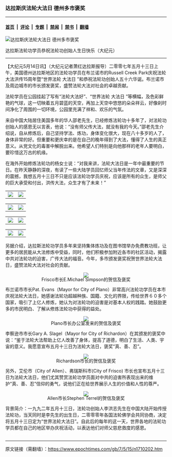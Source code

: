 ### 达拉斯庆法轮大法日 德州多市褒奖

---

#### [首页](../../../..?n1710202) &nbsp;|&nbsp; [评论](../../../../../epoch-comment?n1710202) &nbsp;|&nbsp; [专题](../../../../../epoch-special?n1710202) &nbsp;|&nbsp; [禁闻](../../../../../epoch-news?n1710202) &nbsp;|&nbsp; [禁书](../../../../../books?n1710202) &nbsp;|&nbsp; [翻墙](https://github.com/gfw-breaker/nogfw/blob/master/README.md?n1710202)


<div><img alt="达拉斯庆法轮大法日 德州多市褒奖" class="attachment-djy_600_400 size-djy_600_400 wp-post-image" src="https://i.epochtimes.com/assets/uploads/2007/05/705141053371887-600x400.jpg"/>
<div class="caption">
 <p>
  达拉斯法轮功学员恭祝法轮功创始人生日快乐（大纪元）
 </p>
</div></div><hr/><div class="post_content" id="artbody" itemprop="articleBody">
 <!-- article content begin -->
 <p>
  【大纪元5月14日讯】（大纪元记者萧红达拉斯报导）二零零七年五月十三日上午，美国德州达拉斯地区的法轮功学员在布兰诺市的Russell Creek Park庆祝法轮大法洪传15周年暨“世界法轮
  <ok href="https://www.epochtimes.com/gb/tag/%E5%A4%A7%E6%B3%95%E6%97%A5.html">
   大法日
  </ok>
  ”和恭祝法轮功创始人五十六华诞。布兰诺市及周边城市的市长颁发褒奖，盛赞法轮大法对社会的卓越贡献。
 </p>
 <p>
  法轮学员在公园挂起了写有“法轮大法好”、“世界法轮
  <ok href="https://www.epochtimes.com/gb/tag/%E5%A4%A7%E6%B3%95%E6%97%A5.html">
   大法日
  </ok>
  ”等横幅，及色彩鲜艳的气球，这一切映着五月碧蓝的天空，再加上天空中悠悠的朵朵祥云，好像刹时间净化了周围的一切环境，公园里充满了祥和、欢乐的气氛。
 </p>
 <p>
  来自中国大陆居住美国多年的华人邵老先生，已经修炼法轮功十多年了，对法轮功创始人的感恩无以言表，他说：“没有师父传大法，就没有我的今天。”邵老先生介绍说，自从修炼后，自己坚持学法、炼功，身体变化很大，现在八十多岁的人了，身体非常的好。但重要和更庆幸的是在自己的晚年得到了大法，懂得了人生的真正意义。从党文化的毒害中解脱出来。他希望人们特别是向他那样的老年人要明白，要珍惜这万古的机缘。
 </p>
 <p>
  在海外开始修炼法轮功的杨女士说：“对我来讲，法轮大法日是一年中最重要的节日。在昨天静静的深夜，有读了一些大陆学员回忆师父当年传法的文章，又是深深的震撼，我想五月十三日不只是应该法轮功学员庆祝，应该是所有的众生，是师父的巨大承受和付出，洪传大法，众生才有了未来！”
 </p>
 <table align="center" border="0">
  <tr>
   <td>
    <div style="line-height:90%;text-align:center">
     <ok href="/i6/705141051111887.jpg">
      <img src="/i6/705141051111887--ss.jpg"/>
     </ok>
     <br/>
     <span class="bn12">
     </span>
    </div>
   </td>
   <td>
    <div style="line-height:90%;text-align:center">
     <ok href="/i6/705141051171887.jpg">
      <img src="/i6/705141051171887--ss.jpg"/>
     </ok>
     <br/>
     <span class="bn12">
     </span>
    </div>
   </td>
  </tr>
 </table>
 <p>
 </p>
 <table align="center" border="0">
  <tr>
   <td>
    <div style="line-height:90%;text-align:center">
     <ok href="/i6/705141051211887.jpg">
      <img src="/i6/705141051211887--ss.jpg"/>
     </ok>
     <br/>
     <span class="bn12">
     </span>
    </div>
   </td>
   <td>
    <div style="line-height:90%;text-align:center">
     <ok href="/i6/705141051261887.jpg">
      <img src="/i6/705141051261887--ss.jpg"/>
     </ok>
     <br/>
     <span class="bn12">
     </span>
    </div>
   </td>
  </tr>
 </table>
 <p>
 </p>
 <table align="center" border="0">
  <tr>
   <td>
    <div style="line-height:90%;text-align:center">
     <ok href="/i6/705141051311887.jpg">
      <img src="/i6/705141051311887--ss.jpg"/>
     </ok>
     <br/>
     <span class="bn12">
     </span>
    </div>
   </td>
   <td>
    <div style="line-height:90%;text-align:center">
     <ok href="/i6/705141052201887.jpg">
      <img src="/i6/705141052201887--ss.jpg"/>
     </ok>
     <br/>
     <span class="bn12">
     </span>
    </div>
   </td>
  </tr>
 </table>
 <p>
 </p>
 <table align="center" border="0">
  <tr>
   <td>
    <div style="line-height:90%;text-align:center">
     <ok href="/i6/705141052261887.jpg">
      <img src="/i6/705141052261887--ss.jpg"/>
     </ok>
     <br/>
     <span class="bn12">
     </span>
    </div>
   </td>
   <td>
    <div style="line-height:90%;text-align:center">
     <ok href="/i6/705141052321887.jpg">
      <img src="/i6/705141052321887--ss.jpg"/>
     </ok>
     <br/>
     <span class="bn12">
     </span>
    </div>
   </td>
  </tr>
 </table>
 <p>
  另据介绍，达拉斯法轮功学员多年来坚持集体炼功及在图书馆举办免费教功班，让更多的居民能从大法修炼中受益，同时，他们积极参加附近各市的社区活动，揭露中共对法轮功的迫害，广传大法的福音。今年，多市颁发褒奖祝贺世界法轮大法日，盛赞法轮大法对社会的贡献。
 </p>
 <div style="line-height:90%;text-align:center">
  <ok href="/i6/705141052441887.jpg">
   <img src="/i6/705141052441887--ss.jpg"/>
  </ok>
  <br/>
  <span class="bn12">
   Frisco市长E.Michael Simpson的贺信及褒奖
  </span>
 </div>
 <p>
  布兰诺市市长Pat. Evans（Mayor for City of Plano）非常高兴法轮功学员在本市庆祝法轮大法日，她感谢法轮功超越种族、国籍、文化的界限，传给世界６０多个国家，吸引了上亿人修炼，她认为对法轮功的迫害是对基本人权的践踏。她鼓励更多的市民明白、了解从修炼法轮功中获得的益处。
 </p>
 <div style="line-height:90%;text-align:center">
  <ok href="/i6/705141053221887.jpg">
   <img src="/i6/705141053221887--ss.jpg"/>
  </ok>
  <br/>
  <span class="bn12">
   Plano市长办公室发来的贺信及褒奖
  </span>
 </div>
 <p>
  李察逊市市长Gary A. Slagel（Mayor for City of Richardon）在其颁发的褒奖中说：“鉴于法轮大法帮助上亿人改善了身体，提高了道德，明白了生活、人类、宇宙的意义。我愿意宣布五月十三日为法轮大法日，褒奖“真、善、忍”。
 </p>
 <div style="line-height:90%;text-align:center">
  <ok href="/i6/705141053311887.jpg">
   <img src="/i6/705141053311887--ss.jpg"/>
  </ok>
  <br/>
  <span class="bn12">
   Richardson市长的贺信及褒奖
  </span>
 </div>
 <p>
  另外，艾伦市（City of Allen）、弗瑞斯科市(City of Frisco) 市长也宣布五月十三日为法轮大法日，他们尤其赞赏法轮功学员面对中共的迫害所表现出来的维护“真、善、忍”信仰的勇气，说他们正在给世界展示人生的价值和人性的尊严。
 </p>
 <div style="line-height:90%;text-align:center">
  <ok href="/i6/705141052391887.jpg">
   <img src="/i6/705141052391887--ss.jpg"/>
  </ok>
  <br/>
  <span class="bn12">
   Allen市长Stephen Terrel的贺信及褒奖
  </span>
 </div>
 <p>
  背景简介：一九九二年五月十三日，法轮功创始人李洪志先生在中国大陆开始传授法轮功，当天同时是李先生的出生日，二零零零年各国法轮佛学会共同协商，决定将五月十三日定为“世界法轮大法日”。自此后的每年的这一天，世界各地的法轮功学员都在自己的地区举办庆祝活动，以表达他们对师父慈悲救度的感恩。
  <font color="#ffffff">
   (http://www.dajiyuan.com)
  </font>
 </p>
 <!-- article content end -->
 <div id="below_article_ad">
 </div>
</div>


---

原文链接（需翻墙）：https://www.epochtimes.com/gb/7/5/15/n1710202.htm